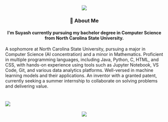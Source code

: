 <h1 align="center">
    <img src="https://readme-typing-svg.herokuapp.com/?font=Righteous&size=35&center=true&vCenter=true&width=500&height=70&duration=4000&lines=Hi+There!+✨;+I'm+Suyash+!+✨;" />
</h1>
<h3 align="center">👤 About Me</h3>

<h4 align="center"> <b>I'm Suyash currently pursuing my bachelor degree in Computer Science from North Carolina State University.</b></h4>
A sophomore at North Carolina State University, pursuing a major in Computer Science (AI concentration) and a minor in Mathematics. Proficient in multiple programming languages, including Java, Python, C, HTML, and CSS, with hands-on experience using tools such as Jupyter Notebook, VS Code, Git, and various data analytics platforms. Well-versed in machine learning models and their applications. An inventor with a granted patent, currently seeking a summer internship to collaborate on solving problems and delivering value.

<h1></h1>
<p align="center">
<a href="#">
    <img src="https://skillicons.dev/icons?i=c,python,java,github,html,css,js,ts,vscode&theme=light&perline=10"
         style="display: block; margin: auto;" />
</a>
  <br>
  <a href="#">
    <img src="https://skillicons.dev/icons?i=figma,idea,java" />
  </a>
</p>
